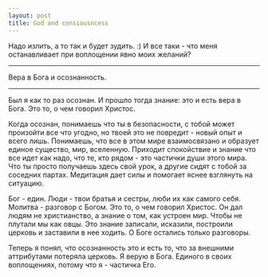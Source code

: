 ```yaml
--- 
layout: post
title: God and consiousncess
---
```

Надо излить, а то так и будет зудить. :)
И все таки - что меня останавливает при воплощении явно моих желаний?

***************************
Вера в Бога и осознанность.
***************************

Был я как то раз осознан. И прошло тогда знание: это и есть вера в Бога. Это то, о чем говорил Христос.

Когда осознан, понимаешь что ты в безопасности, с тобой может произойти все что угодно, но твоей это не повредит -
новый опыт и всего лишь. Понимаешь, что все в этом мире взаимосвязано и образует единое существо, мир, вселенную.
Приходит спокойствие и знание что все идет как надо, что те, кто рядом - это частички души этого мира. Что ты просто получаешь
здесь свой урок, а другие сидят с тобой за соседних партах. Медитация дает силы и помогает яснее взглянуть на ситуацию.

Бог - един. Люди - твои братья и сестры, люби их как самого себя. Молитва - разговор с Богом. Это то, о чем говорил Христос.
Он дал людям не христианство, а знание о том, как устроен мир. Чтобы не плутали мы как овцы. Это знание записали, исказили,
построили церковь и заставили в нее ходить. О Боге остались только разговоры.

Теперь я понял, что осознанность это и есть то, что за внешними аттрибутами потеряла церковь.
Я верую в Бога. Единого в своих воплощениях, потому что я - частичка Его.
